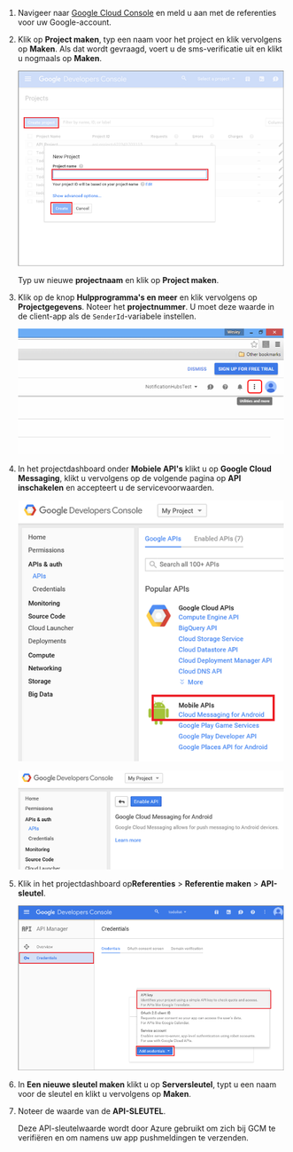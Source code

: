 
1. Navigeer naar [Google Cloud Console](https://console.developers.google.com/project) en meld u aan met de referenties voor uw Google-account. 
 
2. Klik op **Project maken**, typ een naam voor het project en klik vervolgens op **Maken**. Als dat wordt gevraagd, voert u de sms-verificatie uit en klikt u nogmaals op **Maken**.

    ![](./media/mobile-services-enable-google-cloud-messaging/mobile-services-google-new-project.png)   

     Typ uw nieuwe **projectnaam** en klik op **Project maken**.

3. Klik op de knop **Hulpprogramma's en meer** en klik vervolgens op **Projectgegevens**. Noteer het **projectnummer**. U moet deze waarde in de client-app als de `SenderId`-variabele instellen.

    ![](./media/mobile-services-enable-google-cloud-messaging/notification-hubs-utilities-and-more.png)


4. In het projectdashboard onder **Mobiele API's** klikt u op **Google Cloud Messaging**, klikt u vervolgens op de volgende pagina op **API inschakelen** en accepteert u de servicevoorwaarden. 

    ![GCM inschakelen](./media/mobile-services-enable-google-cloud-messaging/enable-GCM.png)

    ![GCM inschakelen](./media/mobile-services-enable-google-cloud-messaging/enable-gcm-2.png) 

5. Klik in het projectdashboard op**Referenties** > **Referentie maken** > **API-sleutel**. 

    ![](./media/mobile-services-enable-google-cloud-messaging/mobile-services-google-create-server-key.png)

6. In **Een nieuwe sleutel maken** klikt u op **Serversleutel**, typt u een naam voor de sleutel en klikt u vervolgens op **Maken**.

7. Noteer de waarde van de **API-SLEUTEL**.

    Deze API-sleutelwaarde wordt door Azure gebruikt om zich bij GCM te verifiëren en om namens uw app pushmeldingen te verzenden.



<!--HONumber=Sep16_HO3-->



